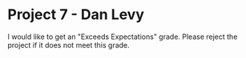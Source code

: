 # Project 7 - Dan Levy

I would like to get an "Exceeds Expectations" grade. Please reject the project if it does not meet this grade.